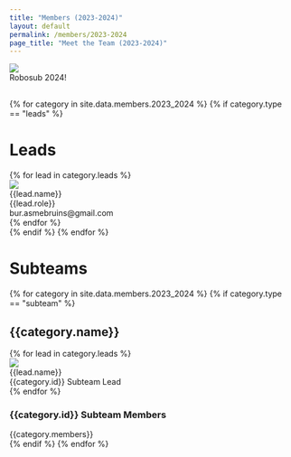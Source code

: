 ```yaml
---
title: "Members (2023-2024)"
layout: default
permalink: /members/2023-2024
page_title: "Meet the Team (2023-2024)"
---
```

<div class="bur-wide-container" style="margin-bottom:30px;">
  <div class="col-sm-8" style="display:block;margin:auto;">
    <img class="bur-photo" src="{{site.base_url}}/assets/images/members/2023_2024/robosub_2024.jpg">
    <div class="bur-caption">Robosub 2024!</div>
  </div>
</div>

<div class="bur-wide-container bur-members" markdown="0">
  {% for category in site.data.members.2023_2024 %}
    {% if category.type == "leads" %}
      <div class="row bur-subteam-row justify-content-center align-items-center">
        <h1>Leads</h1>
        {% for lead in category.leads %}
          <div class="col bur-profile">
            <img class="bur-lead-image" src="{{site.base_url}}/{% if lead.photo %}{{lead.photo}}{% else %}assets/images/members/blank_profile.jpg{% endif %}">
            <div class="bur-lead-description">
              <div class="bur-lead-name">{{lead.name}}</div>
              <div class="bur-profile-role">{{lead.role}}</div>
              <div>bur.asmebruins@gmail.com</div>
            </div>
          </div>
        {% endfor %}
      </div>
    {% endif %}
  {% endfor %}

  <div class="row bur-subteam-row">
    <h1> Subteams</h1>
  </div>
  {% for category in site.data.members.2023_2024 %}
    {% if category.type == "subteam" %}
      <div class="row bur-subteam-row">
        <h2>{{category.name}}</h2>
        {% for lead in category.leads %}
          <div class="col-xl-4  bur-profile">
            <img class="bur-profile-image" src="{{site.base_url}}/{% if lead.photo %}{{lead.photo}}{% else %}assets/images/members/blank_profile.jpg{% endif %}">
              <div class="bur-lead-description">
                <div class="bur-subteam-lead-name">{{lead.name}}</div>
                <div class="bur-profile-role">{{category.id}} Subteam Lead</div>
              </div>      
          </div>
        {% endfor %}
        <div class="col">
          <h3>{{category.id}} Subteam Members</h3>
          <div class="bur-subteam-members">
            {{category.members}}
          </div>
        </div>
      </div>
    {% endif %}
  {% endfor %}
</div>
